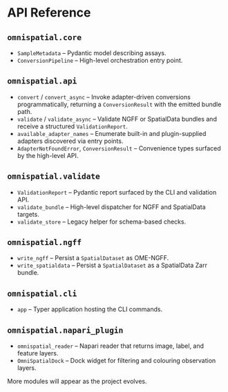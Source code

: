 # API Reference

## `omnispatial.core`

- `SampleMetadata` – Pydantic model describing assays.
- `ConversionPipeline` – High-level orchestration entry point.

## `omnispatial.api`

- `convert` / `convert_async` – Invoke adapter-driven conversions programmatically, returning a `ConversionResult` with the emitted bundle path.
- `validate` / `validate_async` – Validate NGFF or SpatialData bundles and receive a structured `ValidationReport`.
- `available_adapter_names` – Enumerate built-in and plugin-supplied adapters discovered via entry points.
- `AdapterNotFoundError`, `ConversionResult` – Convenience types surfaced by the high-level API.

## `omnispatial.validate`

- `ValidationReport` – Pydantic report surfaced by the CLI and validation API.
- `validate_bundle` – High-level dispatcher for NGFF and SpatialData targets.
- `validate_store` – Legacy helper for schema-based checks.

## `omnispatial.ngff`

- `write_ngff` – Persist a `SpatialDataset` as OME-NGFF.
- `write_spatialdata` – Persist a `SpatialDataset` as a SpatialData Zarr bundle.

## `omnispatial.cli`

- `app` – Typer application hosting the CLI commands.

## `omnispatial.napari_plugin`

- `omnispatial_reader` – Napari reader that returns image, label, and feature layers.
- `OmniSpatialDock` – Dock widget for filtering and colouring observation layers.

More modules will appear as the project evolves.
